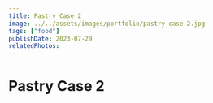 ```yaml
---
title: Pastry Case 2
image: ../../assets/images/portfolio/pastry-case-2.jpg
tags: ["food"]
publishDate: 2023-07-29
relatedPhotos:
---
```

# Pastry Case 2
